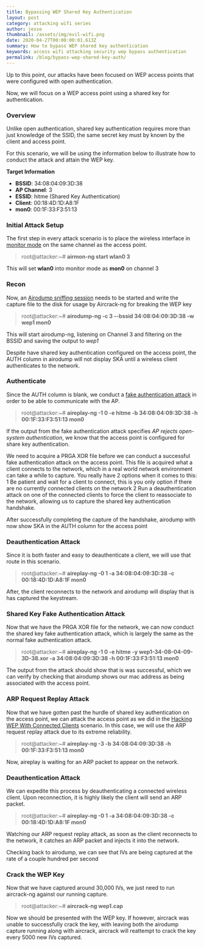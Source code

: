 ```yaml
---
title: Bypassing WEP Shared Key Authentication
layout: post
category: attacking wifi series
author: jesse
thumbnail: /assets/img/evil-wifi.png
date: 2020-04-27T00:00:00:01.613Z
summary: How to bypass WEP shared key authentication
keywords: access wifi attacking security wep bypass authentication
permalink: /blog/bypass-wep-shared-key-auth/
---
```


Up to this point, our attacks have been focused on WEP access points that were configured with open authentication.

Now, we will focus on a WEP access point using a shared key for authentication.

### Overview

Unlike open authentication, shared key authentication requires more than just knowledge of the SSID, the same secret key must by known by the client and access point.

For this scenario, we will be using the information below to illustrate how to conduct the attack and attain the WEP key.  

**Target Information**
* **BSSID**: 34:08:04:09:3D:38
* **AP Channel**: 3
* **ESSID**: hitme (Shared Key Authentication)
* **Client**: 00:18:4D:1D:A8:1F
* **mon0**: 00:1F:33:F3:51:13

### Initial Attack Setup

The first step in every attack scenario is to place the wireless interface in [monitor mode](https://lesperance.io/attacking-wifi-commands#monitor-mode) on the same channel as the access point.

> root@attacker:~# **airmon-ng start wlan0 3**

This will set **wlan0** into monitor mode as **mon0** on channel 3

### Recon

Now, an [Airodump sniffing session](https://lesperance.io/attacking-wifi-commands#scanning-networks) needs to be started and write the capture file to the disk for usage by Aircrack-ng for breaking the WEP key

> root@attacker:~# **airodump-ng -c 3 --bssid 34:08:04:09:3D:38 -w wep1 mon0**

This will start airodump-ng, listening on Channel 3 and filtering on the BSSID and saving the output to *wep1*

Despite have shared key authentication configured on the access point, the AUTH column in airodump will not display SKA until a wireless client authenticates to the network.

### Authenticate

Since the AUTH column is blank, we conduct a [fake authentication attack](https://lesperance.io/attacking-wifi-commands#fake-authentication) in order to be able to communicate with the AP.  

> root@attacker:~# **aireplay-ng -1 0 -e hitme -b 34:08:04:09:3D:38 -h 00:1F:33:F3:51:13 mon0**

If the output from the fake authentication attack specifies *AP rejects open-system authentication*, we know that the access point is configured for share key authentication.

We need to acquire a PRGA XOR file before we can conduct a successful fake authentication attack on the access point.  This file is acquired what a client connects to the network, which in a real world network environment can take a while to capture.  You really have 2 options when it comes to this:
1 Be patient and wait for a client to connect, this is you only option if there are no currently connected clients on the network
2 Run a deauthentication attack on one of the connected clients to force the client to reassociate to the network, allowing us to capture the shared key authentication handshake.

After successfully completing the capture of the handshake, airodump with now show SKA in the AUTH column for the access point

### Deauthentication Attack

Since it is both faster and easy to deauthenticate a client, we will use that route in this scenario.

> root@attacker:~# **aireplay-ng -0 1 -a 34:08:04:09:3D:38 -c 00:18:4D:1D:A8:1F mon0**

After, the client reconnects to the network and airodump will display that is has captured the keystream.

### Shared Key Fake Authentication Attack

Now that we have the PRGA XOR file for the network, we can now conduct the shared key fake authentication attack, which is largely the same as the normal fake authentication attack.

> root@attacker:~# **aireplay-ng -1 0 -e hitme -y wep1-34-08-04-09-3D-38.xor -a 34:08:04:09:3D:38 -h 00:1F:33:F3:51:13 mon0**

The output from the attack should show that is was successful, which we can verify by checking that airodump shows our mac address as being associated with the access point.

### ARP Request Replay Attack

Now that we have gotten past the hurdle of shared key authentication on the access point, we can attack the access point as we did in the [Hacking WEP With Connected Clients](https://lesperance.io/hacking-wep-connected-clients) scenario.  In this case, we will use the ARP request replay attack due to its extreme reliability.

> root@attacker:~# **aireplay-ng -3 -b 34:08:04:09:3D:38 -h 00:1F:33:F3:51:13 mon0**

Now, aireplay is waiting for an ARP packet to appear on the network.  

### Deauthentication Attack

We can expedite this process by deauthenticating a connected wireless client.  Upon reconnection, it is highly likely the client will send an ARP packet.

> root@attacker:~# **aireplay-ng -0 1 -a 34:08:04:09:3D:38 -c 00:18:4D:1D:A8:1F mon0**

Watching our ARP request replay attack, as soon as the client reconnects to the network, it catches an ARP packet and injects it into the network.

Checking back to airodump, we can see that IVs are being captured at the rate of a couple hundred per second

### Crack the WEP Key

Now that we have captured around 30,000 IVs, we just need to run aircrack-ng against our running capture.

> root@attacker:~# **aircrack-ng wep1.cap**

Now we should be presented with the WEP key.  If however, aircrack was unable to successfully crack the key, with leaving both the airodump capture running along with aircrack, aircrack will reattempt to crack the key every 5000 new IVs captured.
